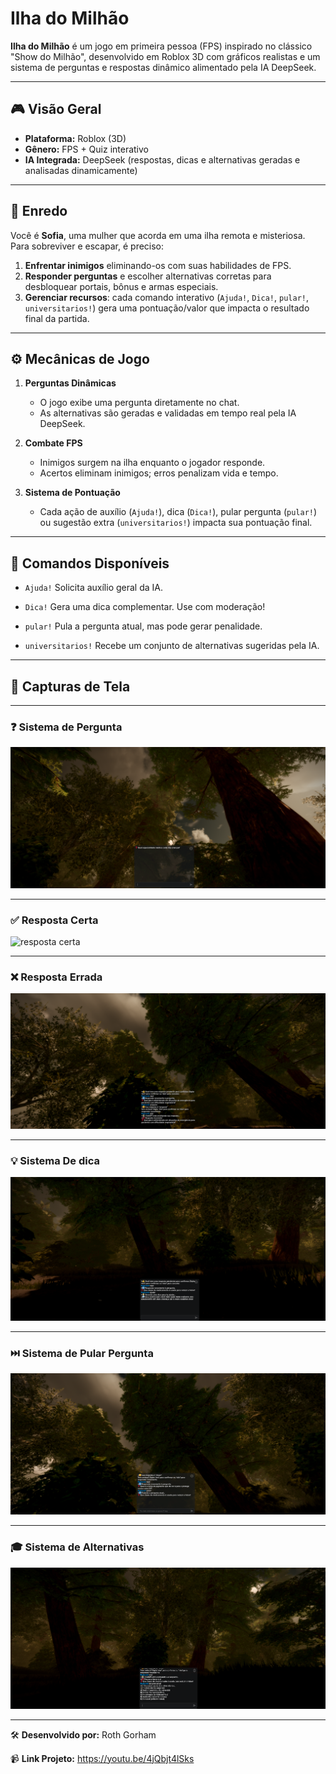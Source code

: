 # Ilha do Milhão

**Ilha do Milhão** é um jogo em primeira pessoa (FPS) inspirado no clássico "Show do Milhão", desenvolvido em Roblox 3D com gráficos realistas e um sistema de perguntas e respostas dinâmico alimentado pela IA DeepSeek.

---

## 🎮 Visão Geral

* **Plataforma:** Roblox (3D)
* **Gênero:** FPS + Quiz interativo
* **IA Integrada:** DeepSeek (respostas, dicas e alternativas geradas e analisadas dinamicamente)

---

## 📝 Enredo

Você é **Sofia**, uma mulher que acorda em uma ilha remota e misteriosa. Para sobreviver e escapar, é preciso:

1. **Enfrentar inimigos** eliminando-os com suas habilidades de FPS.
2. **Responder perguntas** e escolher alternativas corretas para desbloquear portais, bônus e armas especiais.
3. **Gerenciar recursos**: cada comando interativo (`Ajuda!`, `Dica!`, `pular!`, `universitarios!`) gera uma pontuação/valor que impacta o resultado final da partida.

---

## ⚙️ Mecânicas de Jogo

1. **Perguntas Dinâmicas**

   * O jogo exibe uma pergunta diretamente no chat.
   * As alternativas são geradas e validadas em tempo real pela IA DeepSeek.

2. **Combate FPS**

   * Inimigos surgem na ilha enquanto o jogador responde.
   * Acertos eliminam inimigos; erros penalizam vida e tempo.

3. **Sistema de Pontuação**

   * Cada ação de auxílio (`Ajuda!`), dica (`Dica!`), pular pergunta (`pular!`) ou sugestão extra (`universitarios!`) impacta sua pontuação final.

---

## 💬 Comandos Disponíveis

* `Ajuda!`
  Solicita auxílio geral da IA.

* `Dica!`
  Gera uma dica complementar. Use com moderação!

* `pular!`
  Pula a pergunta atual, mas pode gerar penalidade.


* `universitarios!`
  Recebe um conjunto de alternativas sugeridas pela IA.

---

## 📸 Capturas de Tela

---

### ❓ Sistema de Pergunta  
![pergunta](./FOTOS/pergunta.png)

---

### ✅ Resposta Certa  
![resposta certa](./FOTOS/resposta_certa.png)

---

### ❌ Resposta Errada  
![reposta errada](./FOTOS/reposta_errada.png)

---

### 💡 Sistema De dica
![sistema de dica](./FOTOS/sistema_dica.png)

---

### ⏭️ Sistema de Pular Pergunta
![sistema de pular](./FOTOS/sistema_pular.png)

---

### 🎓 Sistema de Alternativas
![universitarios](./FOTOS/universitarios.png)

---

🛠️ **Desenvolvido por:** Roth Gorham

📹 **Link Projeto:** https://youtu.be/4jQbjt4lSks

